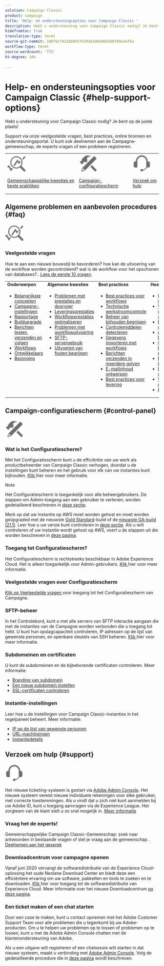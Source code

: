 ```yaml
---
solution: Campaign Classic
product: campaign
title: 'Help- en ondersteuningsopties voor Campaign Classic '
description: Hebt u ondersteuning voor Campaign Classic nodig? Je bent op de juiste plaats!
hidefromtoc: true
translation-type: tm+mt
source-git-commit: 108f6cf912bb855fd34263d9e069260769a3ef6a
workflow-type: tm+mt
source-wordcount: '771'
ht-degree: 10%

---
```



# Help- en ondersteuningsopties voor Campaign Classic {#help-support-options}

Hebt u ondersteuning voor Campaign Classic nodig? Je bent op de juiste plaats!

Support via onze veelgestelde vragen, best practices, online bronnen en ondersteuningsportal. U kunt ook deelnemen aan de Campagne-gemeenschap, de experts vragen of een probleem registreren.

<table>
    <tr>
        <td><img src="platform/using/assets/do-not-localize/icon-faq.svg" width="60px"><p><a href="#faq">Gemeenschappelijke kwesties en beste praktijken</a></p></td>
        <td><img src="platform/using/assets/do-not-localize/icon-control-panel.svg" width="60px"><p><a href="#control-panel">Campaign-configuratiescherm</a></p></td>
        <td><img src="platform/using/assets/do-not-localize/icon-support.svg" width="60px"><p><a href="#support">Verzoek om hulp</a></p></td>
    </tr>
</table>

## Algemene problemen en aanbevolen procedures {#faq}

<img src="platform/using/assets/do-not-localize/icon-faq.svg" width="60px">

### Veelgestelde vragen

Hoe te aan een nieuwe bouwstijl te bevorderen? hoe kan de uitvoering van de workflow worden gecontroleerd? wat is de workflow voor het opschonen van databases?.. [Lees de eerste 10 vragen](platform/using/common-questions.md).

<table>
    <tr><td><strong>Onderwerpen</strong></td><td><strong>Algemene kwesties</strong></td><td><strong>Best practices</strong></td><td><strong>Hoe kan ik</strong></td></tr>
    <tr>
    <td valign="top">
        <ul>
        <li><a href="platform/using/faq-key-concepts.md">Belangrijkste concepten</a></li>
        <li><a href="platform/using/faq-campaign-config.md">Campagne-instellingen</a></li>
        <li><a href="platform/using/faq-reporting.md">Rapportage</a></li>
        <li><a href="platform/using/faq-build-upgrade.md">Buildupgrade</a></li>
        <li><a href="platform/using/faq-messages.md">Berichten testen, verzenden en volgen</a></li>
        <li><a href="platform/using/faq-workflows.md">Workflows</a></li>
        <li><a href="platform/using/faq-developers.md">Ontwikkelaars</a></li>
        <li><a href="delivery/using/monitoring-deliverability.md">Bezorging</a></li>
        </ul>
    </td>
    <td valign="top">
        <ul>
        <li><a href="production/using/performance-and-throughput-issues.md">Problemen met prestaties en doorvoer</a></li>
        <li><a href="delivery/using/delivery-performances.md">Leveringsprestaties</a></li>
        <li><a href="workflow/using/workflow-best-practices.md">Workflowprestaties optimaliseren</a></li>
        <li><a href="workflow/using/monitoring-workflow-execution.md">Problemen met workflowuitvoering</a></li>
        <li><a href="platform/using/sftp-server-usage.md">SFTP-servergebruik</a></li>
        <li><a href="delivery/using/understanding-delivery-failures.md">Uitvoeren van fouten begrijpen</a></li>
        </ul>
    </td>
   <td valign="top">
        <ul>
        <li><a href="workflow/using/workflow-best-practices.md">Best practices voor workflows</a></li>
        <li><a href="workflow/using/monitoring-technical-workflows.md">Technische werkstroomcontrole</a></li>
        <li><a href="delivery/using/about-message-tracking.md">Beheer van bijhouden begrijpen</a></li>
        <li><a href="production/using/monitoring-guidelines.md">Controlemiddelen detecteren</a></li>
        <li><a href="platform/using/import-export-workflows.md">Gegevens importeren met workflows</a></li>
        <li><a href="delivery/using/steps-sending-the-delivery.md">Berichten verzenden in meerdere golven</a></li>
        <li><a href="delivery/using/defining-the-email-content.md">E-mailinhoud ontwerpen</a></li>
        <li><a href="delivery/using/delivery-best-practices.md">Best practices voor levering</a></li>
        </ul>
    </td>
    <td valign="top">
        <ul>
        <li><a href="production/using/build-upgrade.md">Upgrade naar de nieuwste build</a></li>
        <li><a href="platform/using/faq-build-upgrade.md">Veelgestelde vragen over upgrades samenstellen</a></li>
        <li><a href="delivery/using/about-delivery-monitoring.md">Een levering controleren</a></li>
        <li><a href="delivery/using/understanding-quarantine-management.md">quarantainebeheer begrijpen</a></li>
        <li><a href="installation/using/get-started-security-privacy.md">Controlelijst voor beveiliging en privacy</a></li>
        <li><a href="platform/using/privacy-management.md">Privacy- en toestemmingsbeheer</a></li>
        <li><a href="platform/using/steps-to-create-a-query.md">Een query ontwerpen</a></li>
        <li><a href="workflow/using/querying-recipient-table.md">Voorbeelden van query’s</a></li>
        <li><a href="workflow/using/building-a-workflow.md">Een workflow maken</a></li>
        </ul>
    </td>
    </tr>
</table>

## Campaign-configuratiescherm {#control-panel}

<img src="platform/using/assets/do-not-localize/icon-control-panel.svg" width="60px">

### Wat is het Configuratiescherm?

Met het Configuratiescherm kunt u de efficiëntie van uw werk als productbeheerder van Campaign Classic verhogen, doordat u de instellingen kunt beheren en het gebruik voor elk van uw instanties kunt bijhouden.
[Klik ](https://docs.adobe.com/content/hecontrol-panel/using/discover-control-panel/key-features.html) hier voor meer informatie.

>[!NOTE]
>
>Het Configuratiescherm is toegankelijk voor alle beheergebruikers. De stappen om Admin-toegang aan een gebruiker te verlenen, worden gedetailleerd beschreven in [deze sectie](https://experienceleague.adobe.com/docs/control-panel/using/discover-control-panel/managing-permissions.html?lang=en#discover-control-panel).
>
>Merk op dat uw instantie op AWS moet worden gehost en moet worden geüpgraded met de nieuwste [Gold Standard](rn/using/gs-overview.md)-build of de [nieuwste GA-build (21.1)](rn/using/latest-release.md). Leer hoe u uw versie kunt controleren in [deze sectie](platform/using/launching-adobe-campaign.md#getting-your-campaign-version). Als u wilt controleren of uw instantie wordt gehost op AWS, voert u de stappen uit die worden beschreven in [deze pagina](https://experienceleague.adobe.com/docs/control-panel/using/faq.html).

### Toegang tot Configuratiescherm?

Het Configuratiescherm is rechtstreeks beschikbaar in Adobe Experience Cloud. Het is alleen toegankelijk voor Admin-gebruikers. [Klik ](https://docs.adobe.com/content/hecontrol-panel/using/discover-control-panel/accessing-control-panel.html) hier voor meer informatie.

### Veelgestelde vragen over Configuratiescherm

[Klik op Veelgestelde vragen ](https://docs.adobe.com/content/hecontrol-panel/using/faq.html) voor toegang tot het Configuratiescherm van Campagne.

### SFTP-beheer

In het Controlebord, kunt u met alle servers van SFTP interactie aangaan die met de instanties van de Campagne worden verbonden die u toegang tot hebt. U kunt hun opslagcapaciteit controleren, IP adressen op de lijst van gewenste personen, en openbare sleutels van SSH beheren. [Klik ](https://docs.adobe.com/content/hecontrol-panel/using/sftp-management/about-sftp-management.html) hier voor meer informatie.

### Subdomeinen en certificaten

U kunt de subdomeinen en de bijbehorende certificaten controleren. Meer informatie:
* [Branding van subdomein](https://docs.adobe.com/content/hecontrol-panel/using/subdomains-and-certificates/subdomains-branding.html)
* [Een nieuw subdomein instellen](https://docs.adobe.com/content/hecontrol-panel/using/subdomains-and-certificates/setting-up-new-subdomain.html)
* [SSL-certificaten controleren](https://docs.adobe.com/content/hecontrol-panel/using/subdomains-and-certificates/renewing-subdomain-certificate.html)

### Instantie-instellingen

Leer hoe u de instellingen voor Campaign Classic-instanties in het regelpaneel beheert. Meer informatie:
* [IP op de lijst van gewenste personen](https://docs.adobe.com/content/hecontrol-panel/using/instances-settings/ip-whitelisting-instance-access.html)
* [URL-machtigingen](https://docs.adobe.com/content/hecontrol-panel/using/instances-settings/url-permissions.html)
* [Instantiedetails](https://docs.adobe.com/content/hecontrol-panel/using/instances-settings/instance-details.html)

## Verzoek om hulp {#support}

<img src="platform/using/assets/do-not-localize/icon-support.svg" width="60px">

Het nieuwe ticketing-systeem is gestart via [Adobe Admin Console](https://adminconsole.adobe.com/overview). Het nieuwe systeem vereist nieuwe individuele rekeningen voor elke gebruiker, met correcte toestemmingen. Als u vindt dat u zich niet kunt aanmelden bij uw Adobe ID, kunt u toegang aanvragen via de Experience League. Het zorgteam van de klant stelt u zo snel mogelijk in. [Meer informatie](https://helpx.adobe.com/nl/enterprise/using/support-for-experience-cloud.html)

### Vraag het de experts!

Gemeenschappelijke Campaign Classic-Gemeenschap: zoek naar antwoorden in bestaande vragen of stel je vraag aan de gemeenschap . [Deelnemen aan het gesprek](https://experienceleaguecommunities.adobe.cadobe-campaign-classic/ct-p/adobe-campaign-classic-community)

### Downloadcentrum voor campagne openen

Vanaf juni 2020 vervangt de softwaredistributie van de Experience Cloud-oplossing het oude Neolane Download Center en biedt deze een efficiëntere ervaring om uw software, pakketten en tools te zoeken en te downloaden. [Klik ](https://experience.adobe.com/#/downloads/content/software-distributicampaign.html) hier voor toegang tot de softwaredistributie van Experience Cloud.
Meer informatie over het nieuwe Downloadcentrum [op deze pagina](https://docs.adobe.com/content/heexperience-cloud/software-distribution/home.html).

### Een ticket maken of een chat starten

Door een case te maken, kunt u contact opnemen met het Adobe Customer Support Team voor alle problemen die u tegenkomt bij uw Adobe-producten. Om u te helpen uw problemen op te lossen of problemen op te lossen, kunt u met de Adobe Admin Console chatten met de klantenondersteuning van Adobe.

Als u een uitgave wilt registreren of een chatsessie wilt starten in dat nieuwe systeem, maakt u verbinding met [Adobe Admin Console](https://adminconsole.adobe.com/overview). Volg de gedetailleerde procedure die in [deze pagina](https://helpx.adobe.com/enterprise/using/support-for-experience-cloud.html) wordt beschreven.
